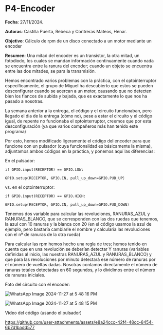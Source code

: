 # P4-Encoder
**Fecha**: 27/11/2024.

**Autoras**: Castilla Puerta, Rebeca y Contreras Mateos, Henar.

**Objetivo**: Cálculo de rpm de un disco conectado a un motor mediante un encoder

**Resumen**: Una mitad del encoder es un transistor, la otra mitad, un fotodiodo, 
  los cuales se mandan información continuamente cuando nada se encuentra entre
  la ranura del encoder; cuando un objeto se encuentra entre las dos mitades,
  se para la transmisión.

  Hemos encontrado varios problemas con la práctica, con el optointerruptor 
  específicamente, el grupo de Miguel ha descubierto que estos se pueden
  desconfigurar cuando se acercan a un motor, causando que no detecten bien
  los flancos de subida y bajada, que es exactamente lo que nos ha pasado a 
  nosotras.

  La semana anterior a la entrega, el código y el circuito funcionaban, pero 
  llegado el dia de la entrega (cómo no), pese a estar el circuito y el código 
  igual, de repente no funcionaba el optointerruptor, creemos que por esta 
  desconfiguración (ya que varios compañeros más han tenido este programa)

  Por esto, hemos modificado ligeramente el código del encoder para que funcione
  con un pulsador (cuya funcionalidad es básicamente la misma), adjuntamos ambos
  códigos en la práctica, y ponemos aquí las diferencias:

En el pulsador:
```
if GPIO.input(RECEPTOR) == GPIO.LOW:
```
```
GPIO.setup(RECEPTOR, GPIO.IN, pull_up_down=GPIO.PUD_UP)
``` 
vs. en el optointerruptor:
```
if GPIO.input(RECEPTOR) == GPIO.HIGH:
```
```
GPIO.setup(RECEPTOR, GPIO.IN, pull_up_down=GPIO.PUD_DOWN)
```
  Tenemos dos variable para calcular las revoluciones, RANURAS_AZUL y 
  RANURAS_BLANCO, que se corresponden con las dos ruedas que tenemos, la azul 
  con 10 ranuras y la blanca con 20 (en el código usamos la azul de ejemplo,
  pero bastaría cambiarle el nombre y calcularía las revoluciones con el nº de 
  ranuras de la otra rueda)
  
  Para calcular las rpm hemos hecho una regla de tres; hemos tenido en cuenta
  que en una revolución se deberían detectar Y ranuras (variables definidas al 
  inicio, las nuestras RANURAS_AZUL y RANURAS_BLANCO) y que para las revoluciones 
  por minuto detectará ese número de ranuras por el número de vueltas dadas. 
  Nosotras contamos directamente el número de ranuras totales detectadas en 60 
  segundos, y lo dividimos entre el número de ranuras iniciales.
  
  Foto del circuito con el encoder:

  
![WhatsApp Image 2024-11-27 at 5 48 16 PM](https://github.com/user-attachments/assets/4c1c0a9f-05b7-481f-b5ce-875f10a12a92)
  
![WhatsApp Image 2024-11-27 at 5 48 15 PM](https://github.com/user-attachments/assets/d5e723a2-c871-4569-9e40-9a94aa2cc884)

  Video del código (usando el pulsador)
  
  https://github.com/user-attachments/assets/e8a24ccc-42f4-48cc-8454-6b7d1badd577


